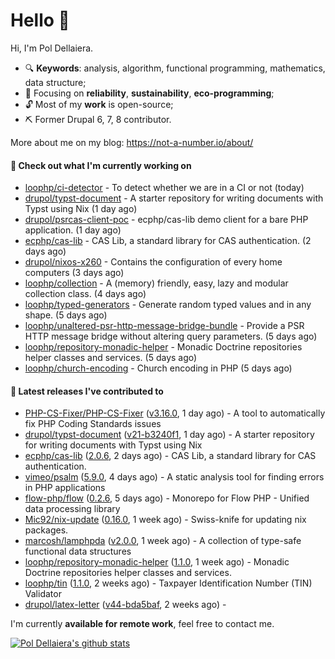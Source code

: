 # Hello 👋

Hi, I'm Pol Dellaiera.

- 🔍 **Keywords**: analysis, algorithm, functional programming, mathematics, data structure;
- 🎯 Focusing on **reliability**, **sustainability**, **eco-programming**;
- 🔓 Most of my **work** is open-source;
- ⛏️ Former Drupal 6, 7, 8 contributor.

More about me on my blog: https://not-a-number.io/about/

#### 👷 Check out what I'm currently working on

- [loophp/ci-detector](https://github.com/loophp/ci-detector) - To detect whether we are in a CI or not (today)
- [drupol/typst-document](https://github.com/drupol/typst-document) - A starter repository for writing documents with Typst using Nix (1 day ago)
- [drupol/psrcas-client-poc](https://github.com/drupol/psrcas-client-poc) - ecphp/cas-lib demo client for a bare PHP application. (1 day ago)
- [ecphp/cas-lib](https://github.com/ecphp/cas-lib) - CAS Lib, a standard library for CAS authentication. (2 days ago)
- [drupol/nixos-x260](https://github.com/drupol/nixos-x260) - Contains the configuration of every home computers (3 days ago)
- [loophp/collection](https://github.com/loophp/collection) - A (memory) friendly, easy, lazy and modular collection class. (4 days ago)
- [loophp/typed-generators](https://github.com/loophp/typed-generators) - Generate random typed values and in any shape. (5 days ago)
- [loophp/unaltered-psr-http-message-bridge-bundle](https://github.com/loophp/unaltered-psr-http-message-bridge-bundle) - Provide a PSR HTTP message bridge without altering query parameters. (5 days ago)
- [loophp/repository-monadic-helper](https://github.com/loophp/repository-monadic-helper) - Monadic Doctrine repositories helper classes and services. (5 days ago)
- [loophp/church-encoding](https://github.com/loophp/church-encoding) - Church encoding in PHP (5 days ago)

#### 🔭 Latest releases I've contributed to

- [PHP-CS-Fixer/PHP-CS-Fixer](https://github.com/PHP-CS-Fixer/PHP-CS-Fixer) ([v3.16.0](https://github.com/PHP-CS-Fixer/PHP-CS-Fixer/releases/tag/v3.16.0), 1 day ago) - A tool to automatically fix PHP Coding Standards issues
- [drupol/typst-document](https://github.com/drupol/typst-document) ([v21-b3240f1](https://github.com/drupol/typst-document/releases/tag/v21-b3240f1), 1 day ago) - A starter repository for writing documents with Typst using Nix
- [ecphp/cas-lib](https://github.com/ecphp/cas-lib) ([2.0.6](https://github.com/ecphp/cas-lib/releases/tag/2.0.6), 2 days ago) - CAS Lib, a standard library for CAS authentication.
- [vimeo/psalm](https://github.com/vimeo/psalm) ([5.9.0](https://github.com/vimeo/psalm/releases/tag/5.9.0), 4 days ago) - A static analysis tool for finding errors in PHP applications
- [flow-php/flow](https://github.com/flow-php/flow) ([0.2.6](https://github.com/flow-php/flow/releases/tag/0.2.6), 5 days ago) - Monorepo for Flow PHP - Unified data processing library
- [Mic92/nix-update](https://github.com/Mic92/nix-update) ([0.16.0](https://github.com/Mic92/nix-update/releases/tag/0.16.0), 1 week ago) - Swiss-knife for updating nix packages.
- [marcosh/lamphpda](https://github.com/marcosh/lamphpda) ([v2.0.0](https://github.com/marcosh/lamphpda/releases/tag/v2.0.0), 1 week ago) - A collection of type-safe functional data structures
- [loophp/repository-monadic-helper](https://github.com/loophp/repository-monadic-helper) ([1.1.0](https://github.com/loophp/repository-monadic-helper/releases/tag/1.1.0), 1 week ago) - Monadic Doctrine repositories helper classes and services.
- [loophp/tin](https://github.com/loophp/tin) ([1.1.0](https://github.com/loophp/tin/releases/tag/1.1.0), 2 weeks ago) - Taxpayer Identification Number (TIN) Validator
- [drupol/latex-letter](https://github.com/drupol/latex-letter) ([v44-bda5baf](https://github.com/drupol/latex-letter/releases/tag/v44-bda5baf), 2 weeks ago) - 

I'm currently **available for remote work**, feel free to contact me.

[![Pol Dellaiera's github stats](https://github-readme-stats.vercel.app/api?username=drupol&count_private=true&show_icons=true)](https://github.com/drupol)
